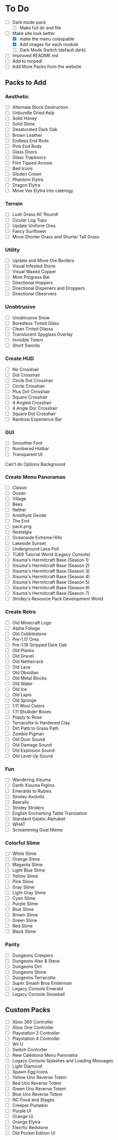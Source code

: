 # To Do
- [ ] Dark mode pack
  - [ ] Make full dir and file
- [ ] Make site look better
  - [x] make the menu colaspable
  - [x] Add images for each module
  - [ ] Dark Mode Switch (default dark)
- [ ] Improved README.md
- [ ] Add to mcpedl
- [ ] Add More Packs from the website

## Packs to Add 

### Aesthetic
- [ ] Alternate Block Destruction
- [ ] Unbundle Dried Kelp
- [ ] Solid Honey
- [ ] Solid Slime
- [ ] Desaturated Dark Oak
- [ ] Brown Leather
- [ ] Endless End Rods
- [ ] Pink End Rods
- [ ] Glass Doors
- [ ] Glass Trapboors
- [ ] Flint Tipped Arrows
- [ ] Bed Icons
- [ ] Gloden Crown
- [ ] Phantom Elytra
- [ ] Dragon Elytra
- [ ] Move Vex Elytra into caterogy 

### Terrain
- [ ] Lush Grass All 'Round!
- [ ] Cicular Log Tops
- [ ] Update Uniform Ores
- [ ] Fancy Sunflower
- [ ] Move Shorter Grass and Shorter Tall Grass

### Utility
- [ ] Update and Move Ore Borders
- [ ] Visual Infested Stone
- [ ] Visual Waxed Copper
- [ ] Mine Progress Bar
- [ ] Directional Hoppers
- [ ] Directional Dispeners and Droppers
- [ ] Directional Obesrvers

### Unobtrusive
- [ ] Unobtrusive Snow
- [ ] Boredless Tinted Glass
- [ ] Clean Tinted Glasss
- [ ] Translucent Spyglass Overlay
- [ ] Invisible Totem
- [ ] Short Swords

### Create HUD
- [ ] No Crosshair
- [ ] Dot Crosshair
- [ ] Circle Dot Crosshair
- [ ] Circle Crosshair
- [ ] Plus Dot Crosshair
- [ ] Square Crosshair
- [ ] 4 Angled Crosshair
- [ ] 4 Angle Dor Crosshair
- [ ] Square Dot Crosshair
- [ ] Rainbow Experience Bar

### GUI
- [ ] Smoother Font
- [ ] Numbered Hotbar
- [ ] Transparent UI

Can't do Options Background

### Create Menu Panoramas
- [ ] Classic
- [ ] Ocean
- [ ] Village
- [ ] Bees
- [ ] Nether
- [ ] Amethyst Geode
- [ ] The End
- [ ] pack.png
- [ ] Nostalgia
- [ ] Oceanside Extreme Hills
- [ ] Lakeside Sunset
- [ ] Underground Lava Poll
- [ ] TU69 Tutorial World (Legacy Console)
- [ ] Xisuma's Hermitcraft Base (Season 1)
- [ ] Xisuma's Hermitcraft Base (Season 2)
- [ ] Xisuma's Hermitcraft Base (Season 3)
- [ ] Xisuma's Hermitcraft Base (Season 4)
- [ ] Xisuma's Hermitcraft Base (Season 5)
- [ ] Xisuma's Hermitcraft Base (Season 6)
- [ ] Xisuma's Hermitcraft Base (Season 7)
- [ ] Stridey's Resource Pack Development World

### Create Retro
- [ ] Old Minecraft Logo
- [ ] Alpha Foliage
- [ ] Old Cobblestone
- [ ] Pre-1.17 Ores
- [ ] Pre-1.18 Stripped Dark Oak
- [ ] Old Planks
- [ ] Old Gravel
- [ ] Old Netherrack
- [ ] Old Lava
- [ ] Old Obsidian
- [ ] Old Metal Blocks
- [ ] Old Water
- [ ] Old Ice
- [ ] Old Lapis
- [ ] Old Sponge
- [ ] 1.11 Wool Colors
- [ ] 1.11 Shulkder Boxes
- [ ] Poppy to Rose
- [ ] Terracotta to Hardened Clay
- [ ] Dirt Path to Grass Path
- [ ] Zombie Pigman
- [ ] Old Door Sound
- [ ] Old Damage Sound
- [ ] Old Explosion Sound
- [ ] Old Level Up Sound

### Fun
- [ ] Wandering Xisuma
- [ ] Darth Xisuma Piglins
- [ ] Emeralds to Rubies
- [ ] Similey Axolotls
- [ ] Beeralis
- [ ] Stridey Striders
- [ ] English Enchanting Table Translation
- [ ] Standard Galatic Alphabet
- [ ] WHAT
- [ ] Screamming Goat Meme

### Colorful Slime
- [ ] White Slime
- [ ] Orange Slime
- [ ] Magenta Slime
- [ ] Light Blue Slime
- [ ] Yellow Slime
- [ ] Pink Slime
- [ ] Gray Slime
- [ ] Light Gray Slime
- [ ] Cyan Slime
- [ ] Purple Slime
- [ ] Blue Slime
- [ ] Brown Slime
- [ ] Green Slime
- [ ] Red Slime
- [ ] Black Slime

### Parity
- [ ] Dungeons Creepers
- [ ] Dungeons Alex & Steve
- [ ] Dungeons Dirt
- [ ] Dungeons Stone
- [ ] Dungeons Terracotta
- [ ] Super Smash Bros Enderman
- [ ] Legacy Console Emerald
- [ ] Legacy Console Snowball

## Custom Packs
- [ ] Xbox 360 Controller
- [ ] Xbox One Controller
- [ ] Playstation 3 Controller
- [ ] Playstation 4 Controller
- [ ] Wii U
- [ ] Switch Controller
- [ ] New Caledonia Menu Panorama
- [ ] Legacy Console Splashes and Loading Messages
- [ ] Light Diamond
- [ ] Spawn Egg Icons
- [ ] Yellow Uno Reverse Totem
- [ ] Red Uno Reverse Totem
- [ ] Green Uno Reverse Totem
- [ ] Blue Uno Reverse Totem
- [ ] NC Food and Stages
- [ ] Creeper Pumpkin
- [ ] Purple UI
- [ ] Orange UI
- [ ] Orange Elytra
- [ ] Elecrtic Redstone
- [ ] Old Pocket Edition UI
